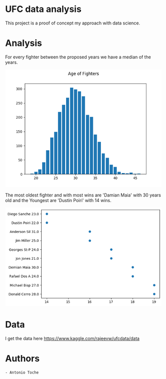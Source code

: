 # UFC data analysis

This project is a proof of concept my approach with data science. 


# Analysis

For every fighter between the proposed years we have a median of the years.

![Age media](https://github.com/antoniott15/ufcDataAnalisys/blob/master/plots/ageOfFigthers.png)

The most oldest fighter and with most wins are 'Damian Maia' with 30 years old and the Youngest are 'Dustin Poiri' with 14 wins.

![YoungestOldest](https://github.com/antoniott15/ufcDataAnalisys/blob/master/plots/mostOld.png)


# Data 

I get the data here https://www.kaggle.com/rajeevw/ufcdata/data

# Authors
    - Antonio Toche
